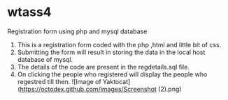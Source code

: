# wtass4
Registration form using php and mysql database

1. This is a registration form coded with the php ,html and little bit of css.
2. Submitting the form will result in storing the data in the local host database of mysql.
3. The details of the code are present in the regdetails.sql file.
4. On clicking the people who registered will display the people who regestred till then.
![Image of Yaktocat](https://octodex.github.com/images/Screenshot (2).png)
